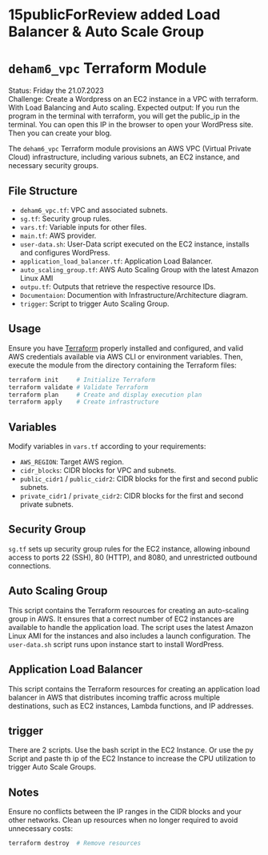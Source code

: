 # 15publicForReview added Load Balancer & Auto Scale Group

# `deham6_vpc` Terraform Module

Status: Friday the 21.07.2023  
Challenge: Create a Wordpress on an EC2 instance in a VPC with terraform. With Load Balancing and Auto scaling.
Expected output: If you run the program in the terminal with terraform, you will get the public_ip in the terminal. You can open this IP in the browser to open your WordPress site. Then you can create your blog.

The `deham6_vpc` Terraform module provisions an AWS VPC (Virtual Private Cloud) infrastructure, including various subnets, an EC2 instance, and necessary security groups.

## File Structure
- `deham6_vpc.tf`: VPC and associated subnets.
- `sg.tf`: Security group rules.
- `vars.tf`: Variable inputs for other files.
- `main.tf`: AWS provider.
- `user-data.sh`: User-Data script executed on the EC2 instance, installs and configures WordPress.
- `application_load_balancer.tf`: Application Load Balancer.
- `auto_scaling_group.tf`: AWS Auto Scaling Group with the latest Amazon Linux AMI
- `outpu.tf`: Outputs that retrieve the respective resource IDs.
- `Documentaion`: Documention with Infrastructure/Architecture diagram.
- `trigger`: Script to trigger Auto Scaling Group.

## Usage
Ensure you have [Terraform](https://www.terraform.io/downloads.html) properly installed and configured, and valid AWS credentials available via AWS CLI or environment variables. Then, execute the module from the directory containing the Terraform files:

```bash
terraform init     # Initialize Terraform
terraform validate # Validate Terraform
terraform plan     # Create and display execution plan
terraform apply    # Create infrastructure
```

## Variables
Modify variables in `vars.tf` according to your requirements:

- `AWS_REGION`: Target AWS region.
- `cidr_blocks`: CIDR blocks for VPC and subnets.
- `public_cidr1` / `public_cidr2`: CIDR blocks for the first and second public subnets.
- `private_cidr1` / `private_cidr2`: CIDR blocks for the first and second private subnets.

## Security Group
`sg.tf` sets up security group rules for the EC2 instance, allowing inbound access to ports 22 (SSH), 80 (HTTP), and 8080, and unrestricted outbound connections.

## Auto Scaling Group
This script contains the Terraform resources for creating an auto-scaling group in AWS. It ensures that a correct number of EC2 instances are available to handle the application load. The script uses the latest Amazon Linux AMI for the instances and also includes a launch configuration. The `user-data.sh` script runs upon instance start to install WordPress.

## Application Load Balancer
This script contains the Terraform resources for creating an application load balancer in AWS that distributes incoming traffic across multiple destinations, such as EC2 instances, Lambda functions, and IP addresses.

## trigger
There are 2 scripts. Use the bash script in the EC2 Instance. Or use the py Script and paste th ip of the EC2 Instance to increase the CPU utilization to trigger Auto Scale Groups.

## Notes
Ensure no conflicts between the IP ranges in the CIDR blocks and your other networks. Clean up resources when no longer required to avoid unnecessary costs:

```bash
terraform destroy  # Remove resources
```